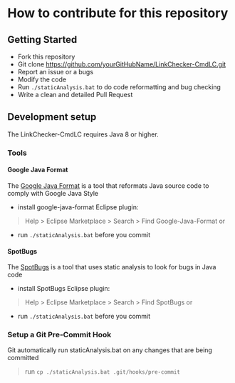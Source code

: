 # How to contribute for this repository

## Getting Started

- Fork this repository
- Git clone https://github.com/yourGitHubName/LinkChecker-CmdLC.git
- Report an issue or a bugs
- Modify the code
- Run `./staticAnalysis.bat` to do code reformatting and bug checking
- Write a clean and detailed Pull Request


## Development setup
The LinkChecker-CmdLC requires Java 8 or higher.


### Tools

#### Google Java Format
 The [Google Java Format](https://github.com/google/google-java-format) is
 a tool that reformats Java source code to comply with Google Java Style 
 - install google-java-format Eclipse plugin: 
 >  Help > Eclipse Marketplace > Search > Find Google-Java-Format
 or
 - run `./staticAnalysis.bat` before you commit 
 
#### SpotBugs
 The [SpotBugs](https://spotbugs.github.io/) is a tool that uses static analysis 
 to look for bugs in Java code
 - install SpotBugs Eclipse plugin:
 >  Help > Eclipse Marketplace > Search > Find SpotBugs
 or
 - run `./staticAnalysis.bat` before you commit


### Setup a Git Pre-Commit Hook
  Git automatically run staticAnalysis.bat on any changes that are being committed 
> run `cp ./staticAnalysis.bat .git/hooks/pre-commit` 
 

 
